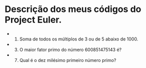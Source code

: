 # Descrição dos meus códigos do Project Euler.

- 1. Soma de todos os múltiplos de 3 ou de 5 abaixo de 1000.
- 3. O maior fator primo do número 600851475143 é?
- 7. Qual é o dez milésimo primeiro número primo? 
